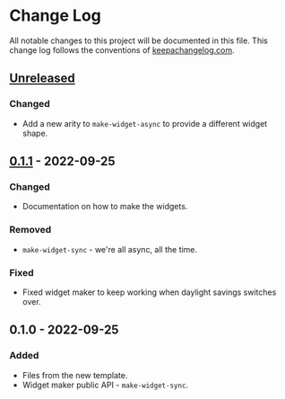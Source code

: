 # Change Log
All notable changes to this project will be documented in this file. This change log follows the conventions of [keepachangelog.com](http://keepachangelog.com/).

## [Unreleased]
### Changed
- Add a new arity to `make-widget-async` to provide a different widget shape.

## [0.1.1] - 2022-09-25
### Changed
- Documentation on how to make the widgets.

### Removed
- `make-widget-sync` - we're all async, all the time.

### Fixed
- Fixed widget maker to keep working when daylight savings switches over.

## 0.1.0 - 2022-09-25
### Added
- Files from the new template.
- Widget maker public API - `make-widget-sync`.

[Unreleased]: https://sourcehost.site/your-name/ch14-data-oriented/compare/0.1.1...HEAD
[0.1.1]: https://sourcehost.site/your-name/ch14-data-oriented/compare/0.1.0...0.1.1
